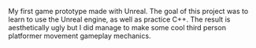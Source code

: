 My first game prototype made with Unreal.
The goal of this project was to learn to use the Unreal engine, as well as practice C++.
The result is aesthetically ugly but I did manage to make some cool third person platformer movement gameplay mechanics.